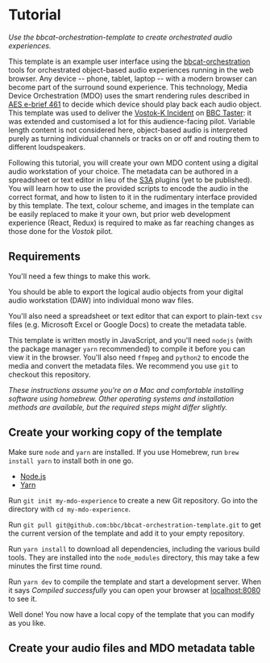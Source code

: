 # Tutorial

_Use the bbcat-orchestration-template to create orchestrated audio experiences._

This template is an example user interface using the
[bbcat-orchestration](https://github.com/bbc/bbcat-orchestration) tools for orchestrated 
object-based audio experiences running in the web browser. Any device -- phone, tablet,
laptop -- with a modern browser can become part of the surround sound experience. This technology,
Media Device Orchestration (MDO) uses the smart rendering rules described in
[AES e-brief 461](http://www.aes.org/e-lib/browse.cfm?elib=19726) to decide which device should
play back each audio object. This template was used to deliver the
[Vostok-K Incident](https://github.com/bbc/rd-audio-vostok/) on
[BBC Taster](https://www.bbc.co.uk/taster/pilots/vostok): it was extended and customised a lot for
this audience-facing pilot. Variable length content is not considered here, object-based audio is
interpreted purely as turning individual channels or tracks on or off and routing them to different
loudspeakers.

Following this tutorial, you will create your own MDO content using a digital audio workstation of
your choice. The metadata can be authored in a spreadsheet or text editor in lieu of the
[S3A](http://www.s3a-spatialaudio.org) plugins (yet to be published). You will learn how to use
the provided scripts to encode the audio in the correct format, and how to listen to it in the
rudimentary interface provided by this template. The text, colour scheme, and images in the template
can be easily replaced to make it your own, but prior web development experience (React, Redux) is
required to make as far reaching changes as those done for the _Vostok_ pilot.

## Requirements

You'll need a few things to make this work.

You should be able to export the logical audio objects from your digital audio workstation (DAW)
into individual mono wav files.

You'll also need a spreadsheet or text editor that can export to plain-text `csv` files (e.g.
Microsoft Excel or Google Docs) to create the metadata table.

This template is written mostly in JavaScript, and you'll need `nodejs` (with the package manager
`yarn` recommended) to compile it before you can view it in the browser. You'll also need `ffmpeg`
and `python2` to encode the media and convert the metadata files. We recommend you use `git` to
checkout this repository.

_These instructions assume you're on a Mac and comfortable installing software using homebrew.
Other operating systems and installation methods are available, but the required steps might
differ slightly._

## Create your working copy of the template

Make sure `node` and `yarn` are installed. If you use Homebrew, run `brew install yarn` to install
both in one go.

* [Node.js](https://nodejs.org/en/)
* [Yarn](https://yarnpkg.com/en/)

Run `git init my-mdo-experience` to create a new Git repository. Go into the directory with
`cd my-mdo-experience`.

Run `git pull git@github.com:bbc/bbcat-orchestration-template.git` to get the current version of
the template and add it to your empty repository. 

Run `yarn install` to download all dependencies, including the various build tools. They are
installed into the `node_modules` directory, this may take a few minutes the first time round.

Run `yarn dev` to compile the template and start a development server. When it says _Compiled
successfully_ you can open your browser at [localhost:8080](http://localhost:8080) to see it.

Well done! You now have a local copy of the template that you can modify as you like.

## Create your audio files and MDO metadata table


